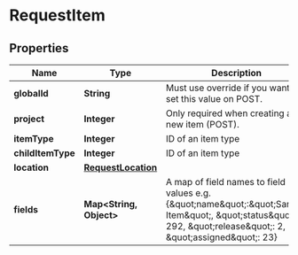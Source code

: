 
# RequestItem

## Properties
Name | Type | Description | Notes
------------ | ------------- | ------------- | -------------
**globalId** | **String** | Must use override if you want to set this value on POST. |  [optional]
**project** | **Integer** | Only required when creating a new item (POST). | 
**itemType** | **Integer** | ID of an item type | 
**childItemType** | **Integer** | ID of an item type | 
**location** | [**RequestLocation**](RequestLocation.md) |  | 
**fields** | **Map&lt;String, Object&gt;** | A map of field names to field values e.g. {\&quot;name\&quot;:\&quot;Sample Item\&quot;, \&quot;status\&quot;: 292, \&quot;release\&quot;: 2, \&quot;assigned\&quot;: 23} | 



